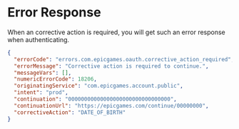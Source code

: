 # Error Response

When an corrective action is required, you will get such an error response when authenticating.

```json
{
  "errorCode": "errors.com.epicgames.oauth.corrective_action_required",
  "errorMessage": "Corrective action is required to continue.",
  "messageVars": [],
  "numericErrorCode": 18206,
  "originatingService": "com.epicgames.account.public",
  "intent": "prod",
  "continuation": "00000000000000000000000000000000",
  "continuationUrl": "https://epicgames.com/continue/00000000",
  "correctiveAction": "DATE_OF_BIRTH"
}
```
